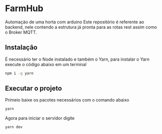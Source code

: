 # FarmHub

Automação de uma horta com arduino
Este repositório é referente ao backend, nele contendo a estrutura já pronta para as rotas rest assim como o Broker MQTT.

## Instalação

É necessário ter o Node instalado e também o Yarn, para instalar o Yarn execute o código abaixo em um terminal

```bash
npm i -g yarn
```

## Executar o projeto

Primeio baixe os pacotes necessários com o comando abaixo

```bash
yarn
```

Agora para iniciar o servidor digite 

```bash
yarn dev
```
